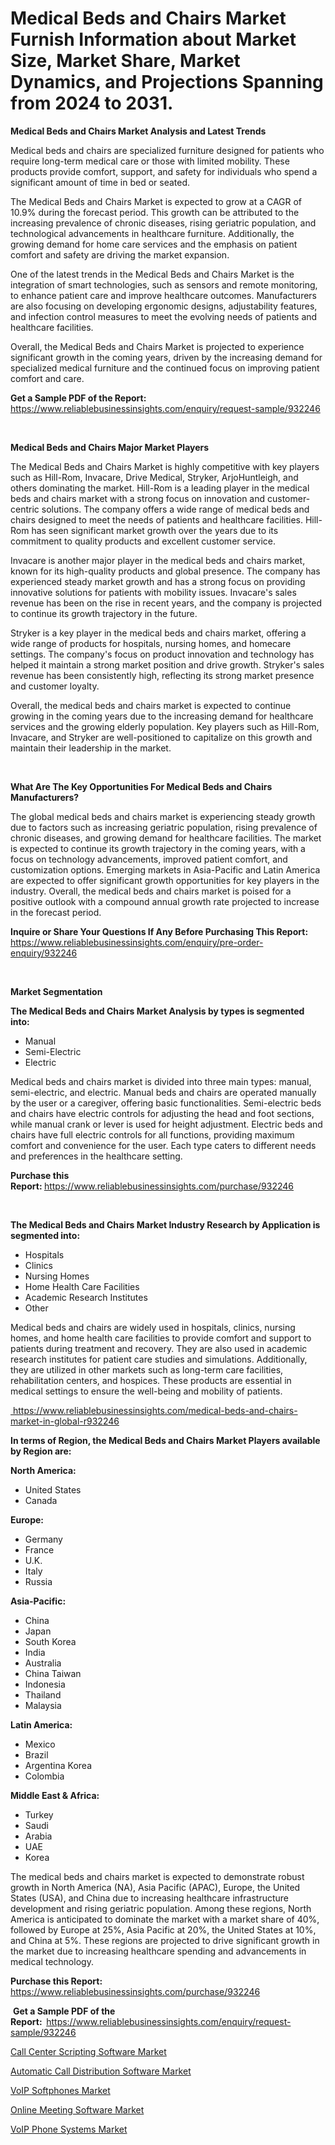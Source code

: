 <p><h1>Medical Beds and Chairs Market Furnish Information about Market Size, Market Share, Market Dynamics, and Projections Spanning from 2024 to 2031.</h1></p><p><strong>Medical Beds and Chairs Market Analysis and Latest Trends</strong></p>
<p><p>Medical beds and chairs are specialized furniture designed for patients who require long-term medical care or those with limited mobility. These products provide comfort, support, and safety for individuals who spend a significant amount of time in bed or seated.</p><p>The Medical Beds and Chairs Market is expected to grow at a CAGR of 10.9% during the forecast period. This growth can be attributed to the increasing prevalence of chronic diseases, rising geriatric population, and technological advancements in healthcare furniture. Additionally, the growing demand for home care services and the emphasis on patient comfort and safety are driving the market expansion.</p><p>One of the latest trends in the Medical Beds and Chairs Market is the integration of smart technologies, such as sensors and remote monitoring, to enhance patient care and improve healthcare outcomes. Manufacturers are also focusing on developing ergonomic designs, adjustability features, and infection control measures to meet the evolving needs of patients and healthcare facilities.</p><p>Overall, the Medical Beds and Chairs Market is projected to experience significant growth in the coming years, driven by the increasing demand for specialized medical furniture and the continued focus on improving patient comfort and care.</p></p>
<p><strong>Get a Sample PDF of the Report:&nbsp;</strong> <a href="https://www.reliablebusinessinsights.com/enquiry/request-sample/932246">https://www.reliablebusinessinsights.com/enquiry/request-sample/932246</a></p>
<p>&nbsp;</p>
<p><strong>Medical Beds and Chairs Major Market Players</strong></p>
<p><p>The Medical Beds and Chairs Market is highly competitive with key players such as Hill-Rom, Invacare, Drive Medical, Stryker, ArjoHuntleigh, and others dominating the market. Hill-Rom is a leading player in the medical beds and chairs market with a strong focus on innovation and customer-centric solutions. The company offers a wide range of medical beds and chairs designed to meet the needs of patients and healthcare facilities. Hill-Rom has seen significant market growth over the years due to its commitment to quality products and excellent customer service.</p><p>Invacare is another major player in the medical beds and chairs market, known for its high-quality products and global presence. The company has experienced steady market growth and has a strong focus on providing innovative solutions for patients with mobility issues. Invacare's sales revenue has been on the rise in recent years, and the company is projected to continue its growth trajectory in the future.</p><p>Stryker is a key player in the medical beds and chairs market, offering a wide range of products for hospitals, nursing homes, and homecare settings. The company's focus on product innovation and technology has helped it maintain a strong market position and drive growth. Stryker's sales revenue has been consistently high, reflecting its strong market presence and customer loyalty.</p><p>Overall, the medical beds and chairs market is expected to continue growing in the coming years due to the increasing demand for healthcare services and the growing elderly population. Key players such as Hill-Rom, Invacare, and Stryker are well-positioned to capitalize on this growth and maintain their leadership in the market.</p></p>
<p>&nbsp;</p>
<p><strong>What Are The Key Opportunities For Medical Beds and Chairs Manufacturers?</strong></p>
<p><p>The global medical beds and chairs market is experiencing steady growth due to factors such as increasing geriatric population, rising prevalence of chronic diseases, and growing demand for healthcare facilities. The market is expected to continue its growth trajectory in the coming years, with a focus on technology advancements, improved patient comfort, and customization options. Emerging markets in Asia-Pacific and Latin America are expected to offer significant growth opportunities for key players in the industry. Overall, the medical beds and chairs market is poised for a positive outlook with a compound annual growth rate projected to increase in the forecast period.</p></p>
<p><strong>Inquire or Share Your Questions If Any Before Purchasing This Report:</strong> <a href="https://www.reliablebusinessinsights.com/enquiry/pre-order-enquiry/932246">https://www.reliablebusinessinsights.com/enquiry/pre-order-enquiry/932246</a></p>
<p>&nbsp;</p>
<p><strong>Market Segmentation</strong></p>
<p><strong>The Medical Beds and Chairs Market Analysis by types is segmented into:</strong></p>
<p><ul><li>Manual</li><li>Semi-Electric</li><li>Electric</li></ul></p>
<p><p>Medical beds and chairs market is divided into three main types: manual, semi-electric, and electric. Manual beds and chairs are operated manually by the user or a caregiver, offering basic functionalities. Semi-electric beds and chairs have electric controls for adjusting the head and foot sections, while manual crank or lever is used for height adjustment. Electric beds and chairs have full electric controls for all functions, providing maximum comfort and convenience for the user. Each type caters to different needs and preferences in the healthcare setting.</p></p>
<p><strong>Purchase this Report:&nbsp;</strong><a href="https://www.reliablebusinessinsights.com/purchase/932246">https://www.reliablebusinessinsights.com/purchase/932246</a></p>
<p>&nbsp;</p>
<p><strong>The Medical Beds and Chairs Market Industry Research by Application is segmented into:</strong></p>
<p><ul><li>Hospitals</li><li>Clinics</li><li>Nursing Homes</li><li>Home Health Care Facilities</li><li>Academic Research Institutes</li><li>Other</li></ul></p>
<p><p>Medical beds and chairs are widely used in hospitals, clinics, nursing homes, and home health care facilities to provide comfort and support to patients during treatment and recovery. They are also used in academic research institutes for patient care studies and simulations. Additionally, they are utilized in other markets such as long-term care facilities, rehabilitation centers, and hospices. These products are essential in medical settings to ensure the well-being and mobility of patients.</p></p>
<p><a href="https://www.reliablebusinessinsights.com/medical-beds-and-chairs-market-in-global-r932246">&nbsp;https://www.reliablebusinessinsights.com/medical-beds-and-chairs-market-in-global-r932246</a></p>
<p><strong>In terms of Region, the Medical Beds and Chairs Market Players available by Region are:</strong></p>
<p>
    <p> <strong> North America: </strong>
        <ul>
            <li>United States</li>
            <li>Canada</li>
        </ul>
        </p> 
    <p> <strong> Europe: </strong>
        <ul>
            <li>Germany</li>
            <li>France</li>
            <li>U.K.</li>
            <li>Italy</li>
            <li>Russia</li>
        </ul>
        </p> 
    <p> <strong> Asia-Pacific: </strong>
        <ul>
            <li>China</li>
            <li>Japan</li>
            <li>South Korea</li>
            <li>India</li>
            <li>Australia</li>
            <li>China Taiwan</li>
            <li>Indonesia</li>
            <li>Thailand</li>
            <li>Malaysia</li>
        </ul>
        </p> 
    <p> <strong> Latin America: </strong>
        <ul>
            <li>Mexico</li>
            <li>Brazil</li>
            <li>Argentina Korea</li>
            <li>Colombia</li>
        </ul>
        </p> 
    <p> <strong> Middle East & Africa: </strong>
        <ul>
            <li>Turkey</li>
            <li>Saudi</li>
            <li>Arabia</li>
            <li>UAE</li>
            <li>Korea</li>
        </ul>
    </p>
    </p>
<p><p>The medical beds and chairs market is expected to demonstrate robust growth in North America (NA), Asia Pacific (APAC), Europe, the United States (USA), and China due to increasing healthcare infrastructure development and rising geriatric population. Among these regions, North America is anticipated to dominate the market with a market share of 40%, followed by Europe at 25%, Asia Pacific at 20%, the United States at 10%, and China at 5%. These regions are projected to drive significant growth in the market due to increasing healthcare spending and advancements in medical technology.</p></p>
<p><strong>Purchase this Report: </strong><a href="https://www.reliablebusinessinsights.com/purchase/932246">https://www.reliablebusinessinsights.com/purchase/932246</a></p>
<p>&nbsp;<strong>Get a Sample PDF of the Report:&nbsp;&nbsp;</strong><a href="https://www.reliablebusinessinsights.com/enquiry/request-sample/932246">https://www.reliablebusinessinsights.com/enquiry/request-sample/932246</a></p>
<p><strong></strong></p>
<p><p><a href="https://medium.com/@thadnader_5170/insights-into-the-call-center-scripting-software-market-size-which-is-expanding-with-a-7-9-7aefdab7d30d">Call Center Scripting Software Market</a></p><p><a href="https://medium.com/@thadnader_5170/automatic-call-distribution-software-industry-forecast-market-shifts-and-strategic-imperatives-ed74524c1868">Automatic Call Distribution Software Market</a></p><p><a href="https://medium.com/@thadnader_5170/strategic-insights-into-global-voip-softphones-market-trends-2024-2031-covered-in-131-pages-01bd9af565e9">VoIP Softphones Market</a></p><p><a href="https://medium.com/@thadnader_5170/exploring-online-meeting-software-market-dynamics-revenue-analysis-and-growth-projections-in-the-727094f72999">Online Meeting Software Market</a></p><p><a href="https://medium.com/@thadnader_5170/global-voip-phone-systems-industry-research-report-competitive-landscape-market-size-regional-03a9e20204fa">VoIP Phone Systems Market</a></p></p>